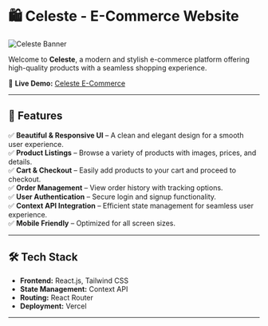 # 🛍️ Celeste - E-Commerce Website

![Celeste Banner](https://e-commerce-celeste-new.vercel.app/preview-image.jpg)

Welcome to **Celeste**, a modern and stylish e-commerce platform offering high-quality products with a seamless shopping experience.  

🔗 **Live Demo:** [Celeste E-Commerce](https://e-commerce-celeste-new.vercel.app/)  

---

## 🚀 Features

✅ **Beautiful & Responsive UI** – A clean and elegant design for a smooth user experience.  
✅ **Product Listings** – Browse a variety of products with images, prices, and details.  
✅ **Cart & Checkout** – Easily add products to your cart and proceed to checkout.  
✅ **Order Management** – View order history with tracking options.  
✅ **User Authentication** – Secure login and signup functionality.  
✅ **Context API Integration** – Efficient state management for seamless user experience.  
✅ **Mobile Friendly** – Optimized for all screen sizes.  

---

## 🛠️ Tech Stack

- **Frontend:** React.js, Tailwind CSS  
- **State Management:** Context API  
- **Routing:** React Router  
- **Deployment:** Vercel  

---


